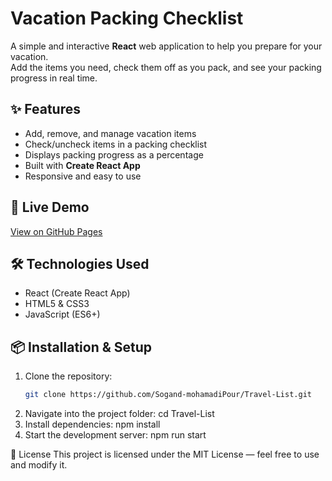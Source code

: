 # Vacation Packing Checklist

A simple and interactive **React** web application to help you prepare for your vacation.  
Add the items you need, check them off as you pack, and see your packing progress in real time.

## ✨ Features
- Add, remove, and manage vacation items
- Check/uncheck items in a packing checklist
- Displays packing progress as a percentage
- Built with **Create React App**
- Responsive and easy to use

## 🚀 Live Demo
[View on GitHub Pages](https://sogand-mohamadipour.github.io/Travel-List/)

## 🛠️ Technologies Used
- React (Create React App)
- HTML5 & CSS3
- JavaScript (ES6+)

## 📦 Installation & Setup
1. Clone the repository:
   ```bash
   git clone https://github.com/Sogand-mohamadiPour/Travel-List.git
2. Navigate into the project folder:
   cd Travel-List
3. Install dependencies:
   npm install
4. Start the development server:
   npm run start

📄 License
This project is licensed under the MIT License — feel free to use and modify it.


